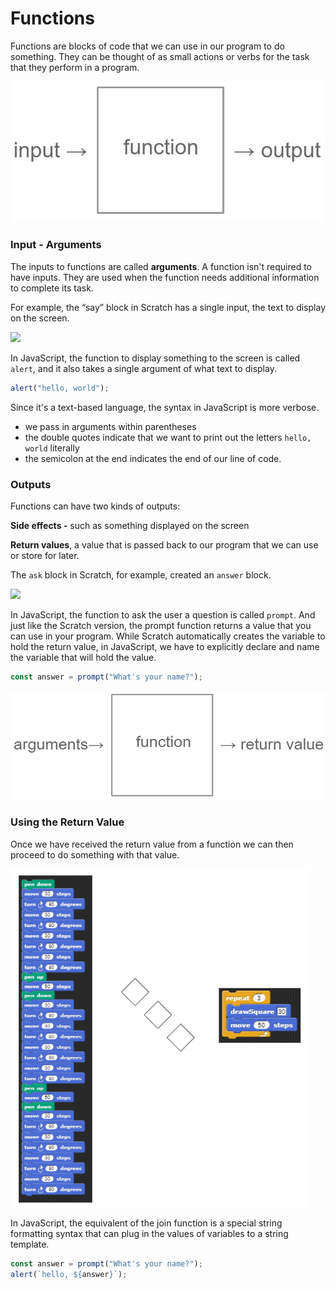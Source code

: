 # Functions

Functions are blocks of code that we can use in our program to do something. They can be thought of as small actions or verbs for the task that they perform in a program.

![](../.gitbook/assets/image%20%2835%29.png)

### Input - Arguments

The inputs to functions are called **arguments**. A function isn't required to have inputs. They are used when the function needs additional information to complete its task.

For example, the “say” block in Scratch has a single input, the text to display on the screen.

![](https://lh5.googleusercontent.com/0umy7NpnGxo03tlKa73tzeEaFKHMKWsydJ2cjo8RysDrhtVIwo0SZp9xswLsVEzk10gD5cxV2cMK4uudHl1Tom5IDXrWpkoya-PZo621NQ9PrKMGnw4Ak3emccN6chKIxY3OSueraA)

In JavaScript, the function to display something to the screen is called `alert`, and it also takes a single argument of what text to display.

```javascript
alert("hello, world");
```

Since it's a text-based language, the syntax in JavaScript is more verbose.

* we pass in arguments within parentheses
* the double quotes indicate that we want to print out the letters `hello, world` literally
* the semicolon at the end indicates the end of our line of code.

###  Outputs

Functions can have two kinds of outputs:

**Side effects -** such as something displayed on the screen

**Return values**, a value that is passed back to our program that we can use or store for later.

The `ask` block in Scratch, for example, created an `answer` block.

![](https://lh6.googleusercontent.com/qcZr24T0NgkTUBnp0Y31z2z9cpO5p35VIBSxLtJv9Xds8de0zVCC0tAkpj0D9d4hmGhnL83kULDdBQavkTn0vBaP8NQB-jrQRuYGCsqWyRU5Uwhe-b2n9dACJfdHwJrEmXZcxD46tw)

In JavaScript, the function to ask the user a question is called `prompt`. And just like the Scratch version, the prompt function returns a value that you can use in your program. While Scratch automatically creates the variable to hold the return value, in JavaScript, we have to explicitly declare and name the variable that will hold the value.

```javascript
const answer = prompt("What's your name?");
```

![](../.gitbook/assets/image%20%2810%29.png)

### Using the Return Value

Once we have received the return value from a function we can then proceed to do something with that value.

![](../.gitbook/assets/image%20%2827%29.png)

In JavaScript, the equivalent of the join function is a special string formatting syntax that can plug in the values of variables to a string template.

```javascript
const answer = prompt("What's your name?");
alert(`hello, ${answer}`);
```

